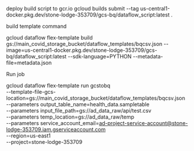 
[comment]: <> (build command)

[comment]: <> (deploy build script to gcr.io)

deploy build script to gcr.io
gcloud builds submit --tag us-central1-docker.pkg.dev/stone-lodge-353709/gcs-bq/dataflow_script:latest .


[comment]: <> (build template command)
build template command

gcloud dataflow flex-template build gs://main_covid_storage_bucket/dataflow_templates/bqcsv.json --image=us-central1-docker.pkg.dev/stone-lodge-353709/gcs-bq/dataflow_script:latest --sdk-language=PYTHON --metadata-file=metadata.json



[comment]: <> (run job)

Run job 

gcloud dataflow flex-template run gcstobq \
--template-file-gcs-location=gs://main_covid_storage_bucket/dataflow_templates/bqcsv.json \
--parameters output_table_name=health_data.sampletable \
--parameters input_file_path=gs://ad_data_raw/api/test.csv \
--parameters temp_location=gs://ad_data_raw/temp \
--parameters service_account_email=ad-project-service-account@stone-lodge-353709.iam.gserviceaccount.com \
--region=us-east1 \
--project=stone-lodge-353709